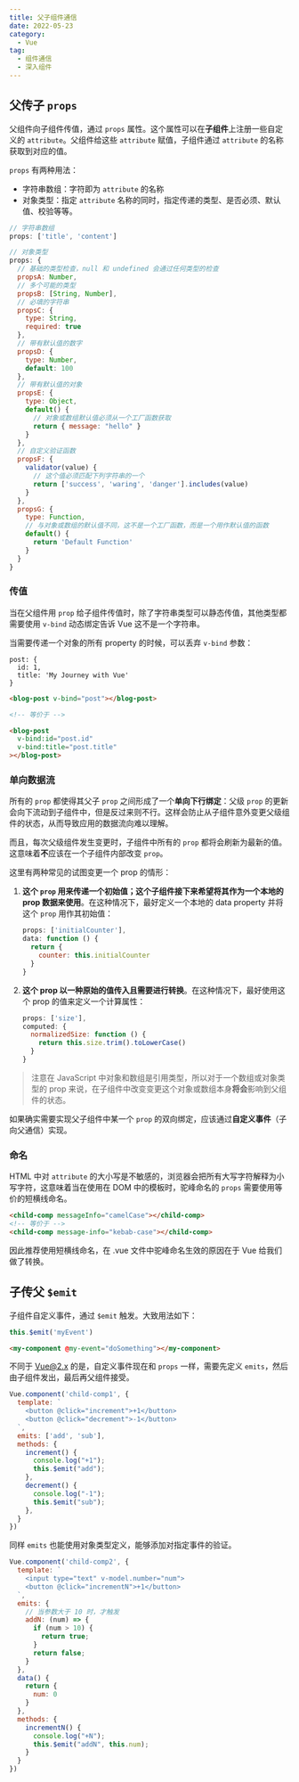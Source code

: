 ```yaml
---
title: 父子组件通信
date: 2022-05-23
category:
  - Vue
tag:
  - 组件通信
  - 深入组件
---
```


## 父传子 `props`

父组件向子组件传值，通过 `props` 属性。这个属性可以在**子组件**上注册一些自定义的 `attribute`。父组件给这些 `attribute` 赋值，子组件通过 `attribute` 的名称获取到对应的值。

`props` 有两种用法：

* 字符串数组：字符即为 `attribute` 的名称
* 对象类型：指定 `attribute` 名称的同时，指定传递的类型、是否必须、默认值、校验等等。

```js
// 字符串数组
props: ['title', 'content']
```

```js
// 对象类型
props: {
  // 基础的类型检查，null 和 undefined 会通过任何类型的检查
  propsA: Number,
  // 多个可能的类型
  propsB: [String, Number],
  // 必填的字符串
  propsC: {
    type: String,
    required: true
  },
  // 带有默认值的数字
  propsD: {
    type: Number,
    default: 100
  },
  // 带有默认值的对象
  propsE: {
    type: Object,
    default() {
      // 对象或数组默认值必须从一个工厂函数获取
      return { message: "hello" }
    }
  },
  // 自定义验证函数
  propsF: {
    validator(value) {
      // 这个值必须匹配下列字符串的一个
      return ['success', 'waring', 'danger'].includes(value)
    }
  },
  propsG: {
    type: Function,
    // 与对象或数组的默认值不同，这不是一个工厂函数，而是一个用作默认值的函数
    default() {
      return 'Default Function'
    }
  }
}
```

### 传值

当在父组件用 `prop` 给子组件传值时，除了字符串类型可以静态传值，其他类型都需要使用 `v-bind` 动态绑定告诉 Vue 这不是一个字符串。

当需要传递一个对象的所有 property 的时候，可以丢弃 `v-bind` 参数：

```JS
post: {
  id: 1,
  title: 'My Journey with Vue'
}
```

```HTML
<blog-post v-bind="post"></blog-post>

<!-- 等价于 -->

<blog-post
  v-bind:id="post.id"
  v-bind:title="post.title"
></blog-post>
```

### 单向数据流

所有的 `prop` 都使得其父子 `prop` 之间形成了一个**单向下行绑定**：父级 `prop` 的更新会向下流动到子组件中，但是反过来则不行。这样会防止从子组件意外变更父级组件的状态，从而导致应用的数据流向难以理解。

而且，每次父级组件发生变更时，子组件中所有的 `prop` 都将会刷新为最新的值。这意味着**不**应该在一个子组件内部改变 `prop`。

这里有两种常见的试图变更一个 prop 的情形：

1. **这个 `prop` 用来传递一个初始值；这个子组件接下来希望将其作为一个本地的 prop 数据来使用**。在这种情况下，最好定义一个本地的 data property 并将这个 `prop` 用作其初始值：

   ```js
   props: ['initialCounter'],
   data: function () {
     return {
       counter: this.initialCounter
     }
   }
   ```

2. **这个 prop 以一种原始的值传入且需要进行转换**。在这种情况下，最好使用这个 prop 的值来定义一个计算属性：

   ```js
   props: ['size'],
   computed: {
     normalizedSize: function () {
       return this.size.trim().toLowerCase()
     }
   }
   ```

> 注意在 JavaScript 中对象和数组是引用类型，所以对于一个数组或对象类型的 prop 来说，在子组件中改变变更这个对象或数组本身**将会**影响到父组件的状态。

如果确实需要实现父子组件中某一个 `prop` 的双向绑定，应该通过**自定义事件**（子向父通信）实现。

### 命名

HTML 中对 `attribute` 的大小写是不敏感的，浏览器会把所有大写字符解释为小写字符，这意味着当在使用在 DOM 中的模板时，驼峰命名的 `props` 需要使用等价的短横线命名。

```html
<child-comp messageInfo="camelCase"></child-comp>
<!-- 等价于 -->
<child-comp message-info="kebab-case"></child-comp>
```

因此推荐使用短横线命名，在 .vue 文件中驼峰命名生效的原因在于 Vue 给我们做了转换。

## 子传父 `$emit`

子组件自定义事件，通过 `$emit` 触发。大致用法如下：

```js
this.$emit('myEvent')
```

```html
<my-component @my-event="doSomething"></my-component>
```

不同于 Vue@2.x 的是，自定义事件现在和 `props` 一样，需要先定义 `emits`，然后由子组件发出，最后再父组件接受。

```js
Vue.component('child-comp1', {
  template: `
    <button @click="increment">+1</button>
    <button @click="decrement">-1</button>
  `,
  emits: ['add', 'sub'],
  methods: {
    increment() {
      console.log("+1");
      this.$emit("add");
    },
    decrement() {
      console.log("-1");
      this.$emit("sub");
    },
  }
})
```

同样 `emits` 也能使用对象类型定义，能够添加对指定事件的验证。

```js
Vue.component('child-comp2', {
  template: `
    <input type="text" v-model.number="num">
    <button @click="incrementN">+1</button>
  `,
  emits: {
    // 当参数大于 10 时，才触发
    addN: (num) => {
      if (num > 10) {
        return true;
      }
      return false;
    }
  },
  data() {
    return {
      num: 0
    }
  },
  methods: {
    incrementN() {
      console.log("+N");
      this.$emit("addN", this.num);
    }
  }
})
```
